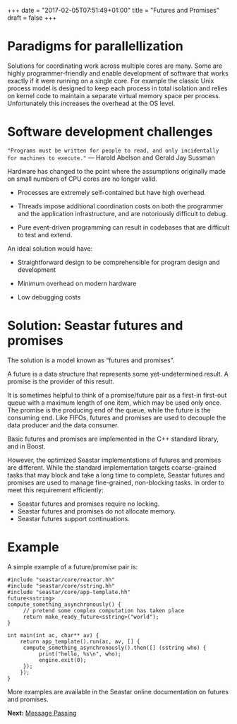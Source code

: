+++
date = "2017-02-05T07:51:49+01:00"
title = "Futures and Promises"
draft = false
+++
# Paradigms for parallellization
Solutions for coordinating work across multiple cores are many. Some are highly programmer-friendly and enable development of software that works exactly if it were running on a single core. For example the classic Unix process model is designed to keep each process in total isolation and relies on kernel code to maintain a separate virtual memory space per process. Unfortunately this increases the overhead at the OS level.

# Software development challenges


```"Programs must be written for people to read, and only incidentally for machines to execute."```
— Harold Abelson and Gerald Jay Sussman

Hardware has changed to the point where the assumptions originally made on small numbers of CPU cores are no longer valid.

* Processes are extremely self-contained but have high overhead.

* Threads impose additional coordination costs on both the programmer and the application infrastructure, and are notoriously difficult to debug.

* Pure event-driven programming can result in codebases that are difficult to test and extend.

An ideal solution would have:

* Straightforward design to be comprehensible for program design and development

* Minimum overhead on modern hardware

* Low debugging costs

# Solution: Seastar futures and promises
The solution is a model known as “futures and promises”.

A future is a data structure that represents some yet-undetermined result. A promise is the provider of this result.

It is sometimes helpful to think of a promise/future pair as a first-in first-out queue with a maximum length of one item, which may be used only once. The promise is the producing end of the queue, while the future is the consuming end. Like FIFOs, futures and promises are used to decouple the data producer and the data consumer.

Basic futures and promises are implemented in the C++ standard library, and in Boost.

However, the optimized Seastar implementations of futures and promises are different. While the standard implementation targets coarse-grained tasks that may block and take a long time to complete, Seastar futures and promises are used to manage fine-grained, non-blocking tasks. In order to meet this requirement efficiently:

* Seastar futures and promises require no locking.
* Seastar futures and promises do not allocate memory.
* Seastar futures support continuations.

# Example
A simple example of a future/promise pair is:
```
#include "seastar/core/reactor.hh"
#include "seastar/core/sstring.hh"
#include "seastar/core/app-template.hh"
future<sstring>
compute_something_asynchronously() {
     // pretend some complex computation has taken place
     return make_ready_future<sstring>("world");
}

int main(int ac, char** av) {
    return app_template().run(ac, av, [] {
	 compute_something_asynchronously().then([] (sstring who) {
	      print("hello, %s\n", who);
	      engine.exit(0);
	 });
    });
}
```
More examples are available in the Seastar online documentation on futures and promises.

**Next:** [Message Passing](/seastar/message-passing)